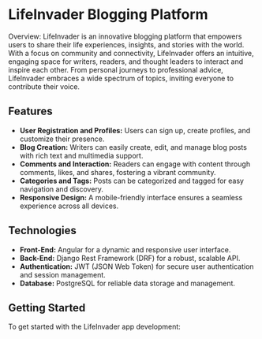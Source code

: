 # LifeInvader Blogging Platform

Overview:
LifeInvader is an innovative blogging platform that empowers users to share their life experiences, insights, and stories with the world. With a focus on community and connectivity, LifeInvader offers an intuitive, engaging space for writers, readers, and thought leaders to interact and inspire each other. From personal journeys to professional advice, LifeInvader embraces a wide spectrum of topics, inviting everyone to contribute their voice.

## Features
- **User Registration and Profiles:** Users can sign up, create profiles, and customize their presence.
- **Blog Creation:** Writers can easily create, edit, and manage blog posts with rich text and multimedia support.
- **Comments and Interaction:** Readers can engage with content through comments, likes, and shares, fostering a vibrant community.
- **Categories and Tags:** Posts can be categorized and tagged for easy navigation and discovery.
- **Responsive Design:** A mobile-friendly interface ensures a seamless experience across all devices.

## Technologies
- **Front-End:** Angular for a dynamic and responsive user interface.
- **Back-End:** Django Rest Framework (DRF) for a robust, scalable API.
- **Authentication:** JWT (JSON Web Token) for secure user authentication and session management.
- **Database:** PostgreSQL for reliable data storage and management.

## Getting Started
To get started with the LifeInvader app development: